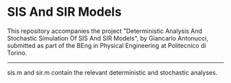 # SIS And SIR Models

This repository accompanies the project "Deterministic Analysis And Stochastic Simulation Of SIS And SIR Models", by Giancarlo Antonucci, submitted as part of the BEng in Physical Engineering at Politecnico di Torino.

--------------------------

sis.m and sir.m contain the relevant deterministic and stochastic analyses.
